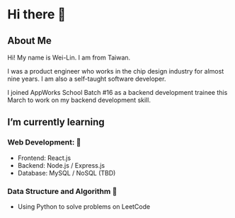 # Hi there 👋

<!--
**weilincheng/weilincheng** is a ✨ _special_ ✨ repository because its `README.md` (this file) appears on your GitHub profile.

Here are some ideas to get you started:

- 🔭 I’m currently working on ...
- 🌱 I’m currently learning ...
- 👯 I’m looking to collaborate on ...
- 🤔 I’m looking for help with ...
- 💬 Ask me about ...
- 📫 How to reach me: ...
- 😄 Pronouns: ...
- ⚡ Fun fact: ...
-->
## About Me
Hi! My name is Wei-Lin. I am from Taiwan.

I was a product engineer who works in the chip design industry for almost nine years. I am also a self-taught software developer.

I joined AppWorks School Batch #16 as a backend development trainee this March to work on my backend development skill.

## I’m currently learning

### Web Development: 🔨
* Frontend: React.js
* Backend: Node.js / Express.js 
* Database: MySQL / NoSQL (TBD)

### Data Structure and Algorithm 📖
* Using Python to solve problems on LeetCode

<!--
## My LeetCode Stats ⌨️
<a href="https://github.com/KnlnKS/leetcode-stats">
  <img alt="LeetCode Stat Card" src="https://apu5rh8gxk.execute-api.us-east-1.amazonaws.com/default/leetcode-stats?username=weilincheng&theme=dark" width="400"/>
</a>
-->
